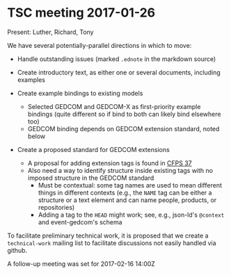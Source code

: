 # TSC meeting 2017-01-26

Present: Luther, Richard, Tony

We have several potentially-parallel directions in which to move:

-   Handle outstanding issues (marked `.ednote` in the markdown source)

-   Create introductory text, as either one or several documents, including examples

-   Create example bindings to existing models
    -   Selected GEDCOM and GEDCOM-X as first-priority example bindings (quite different so if bind to both can likely bind elsewhere too)
    -   GEDCOM binding depends on GEDCOM extension standard, noted below

-   Create a proposed standard for GEDCOM extensions
    -   A proposal for adding extension tags is found in [CFPS 37](http://tech.fhiso.org/cfps/files/cfps37.pdf)
    -   Also need a way to identify structure inside existing tags with no imposed structure in the GEDCOM standard
        -   Must be contextual: some tag names are used to mean different things in different contexts (e.g., the `NAME` tag can be either a structure or a text element and can name people, products, or repositories)
        -   Adding a tag to the `HEAD` might work; see, e.g., json-ld's `@context` and event-gedcom's schema

To facilitate preliminary technical work, it is proposed that we create a `technical-work` mailing list to facilitate discussions not easily handled via github.

A follow-up meeting was set for 2017-02-16 14:00Z

